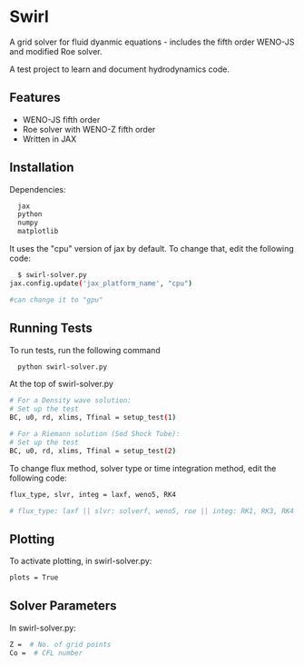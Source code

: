 # Swirl

A grid solver for fluid dyanmic equations - includes the fifth order WENO-JS and modified Roe solver.

A test project to learn and document hydrodynamics code.




## Features

- WENO-JS fifth order
- Roe solver with WENO-Z fifth order
- Written in JAX



## Installation

Dependencies:

```bash
  jax
  python
  numpy
  matplotlib
```
It uses the "cpu" version of jax by default. To change that, edit the following code:
```bash
  $ swirl-solver.py
jax.config.update('jax_platform_name', "cpu")

#can change it to "gpu"
```

## Running Tests

To run tests, run the following command

```bash
  python swirl-solver.py
```

At the top of swirl-solver.py
```bash
# For a Density wave solution:
# Set up the test
BC, u0, rd, xlims, Tfinal = setup_test(1)

# For a Riemann solution (Sod Shock Tube):
# Set up the test
BC, u0, rd, xlims, Tfinal = setup_test(2)
```

To change flux method, solver type or time integration method, edit the following code:
```bash
flux_type, slvr, integ = laxf, weno5, RK4

# flux_type: laxf || slvr: solverf, weno5, roe || integ: RK1, RK3, RK4
```

## Plotting

To activate plotting, in swirl-solver.py:
```bash
plots = True
```

## Solver Parameters

In swirl-solver.py:
```bash
Z =  # No. of grid points
Co =  # CFL number
```

